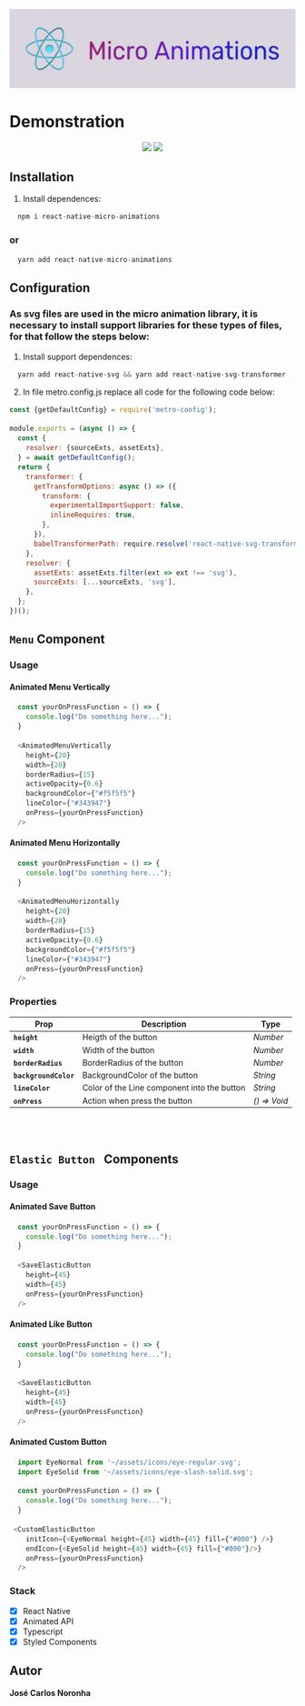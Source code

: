 
![cover](.github/logo.jpg)

# Demonstration
<p align="center">
  <img src=".github/demonstrationMenu.gif" 
  height="425">
  <img src=".github/demonstrationElasticButtonIcons.gif" 
  height="425">
</p>


## Installation

1. Install dependences: 
```js
  npm i react-native-micro-animations
```
### or
```js
  yarn add react-native-micro-animations
```

## Configuration
### As svg files are used in the micro animation library, it is necessary to install support libraries for these types of files, for that follow the steps below:

1. Install support dependences: 
```js
  yarn add react-native-svg && yarn add react-native-svg-transformer
```
2. In file metro.config.js replace all code for the following code below:
```js
const {getDefaultConfig} = require('metro-config');

module.exports = (async () => {
  const {
    resolver: {sourceExts, assetExts},
  } = await getDefaultConfig();
  return {
    transformer: {
      getTransformOptions: async () => ({
        transform: {
          experimentalImportSupport: false,
          inlineRequires: true,
        },
      }),
      babelTransformerPath: require.resolve('react-native-svg-transformer'),
    },
    resolver: {
      assetExts: assetExts.filter(ext => ext !== 'svg'),
      sourceExts: [...sourceExts, 'svg'],
    },
  };
})();
```
## `Menu` Component

### Usage

#### Animated Menu Vertically
```js
  const yourOnPressFunction = () => {
    console.log("Do something here...");
  }

  <AnimatedMenuVertically
    height={20}
    width={20}
    borderRadius={15}
    activeOpacity={0.6}
    backgroundColor={"#f5f5f5"}
    lineColor={"#343947"}
    onPress={yourOnPressFunction}
  />
```

#### Animated Menu Horizontally
```js
  const yourOnPressFunction = () => {
    console.log("Do something here...");
  }

  <AnimatedMenuHorizontally
    height={20}
    width={20}
    borderRadius={15}
    activeOpacity={0.6}
    backgroundColor={"#f5f5f5"}
    lineColor={"#343947"}
    onPress={yourOnPressFunction}
  />
```

### Properties

| Prop                 | Description                                  | Type           |
| -------------------- | -------------------------------------------- | -------------- |
| **`height`**         | Heigth of the button                         | _Number_       |
| **`width`**          | Width of the button                          | _Number_       |
| **`borderRadius`**   | BorderRadius of the button                   | _Number_       |
| **`backgroundColor`**| BackgroundColor of the button                | _String_       |
| **`lineColor`**      | Color of the Line component into the button  | _String_       |
| **`onPress`**        | Action when press the button                 | _() => Void_   |

<br></br>

## `Elastic Button ` Components

### Usage

#### Animated Save Button
```js
  const yourOnPressFunction = () => {
    console.log("Do something here...");
  }

  <SaveElasticButton 
    height={45} 
    width={45}
    onPress={yourOnPressFunction}
  />
```

#### Animated Like Button
```js
  const yourOnPressFunction = () => {
    console.log("Do something here...");
  }

  <SaveElasticButton 
    height={45} 
    width={45}
    onPress={yourOnPressFunction}
  />
```

#### Animated Custom Button
```js
  import EyeNormal from '~/assets/icons/eye-regular.svg';
  import EyeSolid from '~/assets/icons/eye-slash-solid.svg';

  const yourOnPressFunction = () => {
    console.log("Do something here...");
  }

 <CustomElasticButton
    initIcon={<EyeNormal height={45} width={45} fill={"#000"} />}
    endIcon={<EyeSolid height={45} width={45} fill={"#000"}/>}                    
    onPress={yourOnPressFunction}
  />
```

### Stack

- [x] React Native
- [x] Animated API
- [x] Typescript
- [x] Styled Components

## Autor

**José Carlos Noronha**